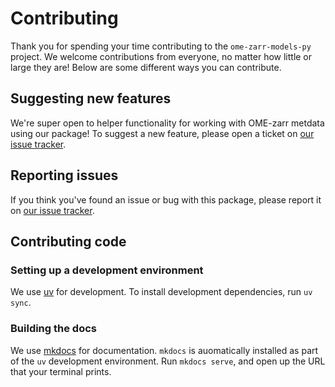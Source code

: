 # Contributing

Thank you for spending your time contributing to the `ome-zarr-models-py` project.
We welcome contributions from everyone, no matter how little or large they are!
Below are some different ways you can contribute.

## Suggesting new features

We're super open to helper functionality for working with OME-zarr metdata using our package!
To suggest a new feature, please open a ticket on [our issue tracker](https://github.com/BioImageTools/ome-zarr-models-py).

## Reporting issues

If you think you've found an issue or bug with this package, please report it on [our issue tracker](https://github.com/BioImageTools/ome-zarr-models-py).

## Contributing code

### Setting up a development environment

We use [uv](https://docs.astral.sh/uv/) for development.
To install development dependencies, run `uv sync`.

### Building the docs

We use [mkdocs](https://www.mkdocs.org/) for documentation.
`mkdocs` is auomatically installed as part of the `uv` development environment.
Run `mkdocs serve`, and open up the URL that your terminal prints.
